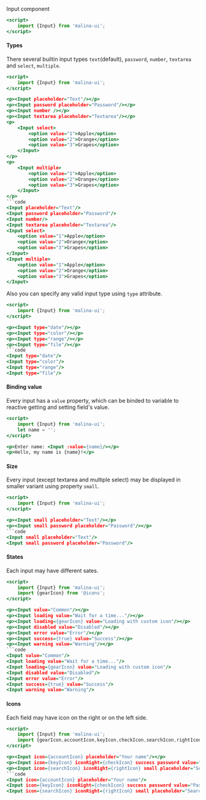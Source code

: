 Input component

```htm
<script>
    import {Input} from 'malina-ui';
</script>
```

#### Types

There several builtin input types `text`(default), `password`, `number`, `textarea` and `select`, `multiple`. 

```htm example
<script>
    import {Input} from 'malina-ui';
</script>

<p><Input placeholder="Text"/></p>
<p><Input password placeholder="Password"/></p>
<p><Input number /></p>
<p><Input textarea placeholder="Textarea"/></p>
<p>
    <Input select>
        <option value="1">Apple</option>
        <option value="2">Orange</option>
        <option value="3">Grapes</option>
    </Input>
</p>
<p>
    <Input multiple>
        <option value="1">Apple</option>
        <option value="2">Orange</option>
        <option value="3">Grapes</option>
    </Input>
</p>
```code
<Input placeholder="Text"/>
<Input password placeholder="Password"/>
<Input number/>
<Input textarea placeholder="Textarea"/>  
<Input select>
    <option value="1">Apple</option>
    <option value="2">Orange</option>
    <option value="3">Grapes</option>
</Input>
<Input multiple>
    <option value="1">Apple</option>
    <option value="2">Orange</option>
    <option value="3">Grapes</option>
</Input>
```

Also you can specify any valid input type using `type` attribute.

```htm example
<script>
    import {Input} from 'malina-ui';
</script>

<p><Input type="date"/></p>
<p><Input type="color"/></p>
<p><Input type="range"/></p>
<p><Input type="file"/></p>
```code
<Input type="date"/>
<Input type="color"/>
<Input type="range"/>
<Input type="file"/>
```

#### Binding value

Every input has a <code>value</code> property, which can be binded to variable to reactive getting and setting field's value.

```htm example
<script>
    import {Input} from 'malina-ui';
    let name = '';
</script>

<p>Enter name: <Input :value={name}/></p>
<p>Hello, my name is {name}!</p>
```

#### Size

Every input (except textarea and multiple select) may be displayed in smaller variant using property  <code>small</code>.

```htm example
<script>
    import {Input} from 'malina-ui';
</script>

<p><Input small placeholder="Text"/></p>
<p><Input small password placeholder="Password"/></p>
```code
<Input small placeholder="Text"/>
<Input small password placeholder="Password"/>
```

#### States

Each input may have different sates.

```htm example
<script>
    import {Input} from 'malina-ui';
    import {gearIcon} from '@icons';
</script>

<p><Input value="Common"/></p>
<p><Input loading value="Wait for a time..."/></p>
<p><Input loading={gearIcon} value="Loading with custom icon"/></p>
<p><Input disabled value="Disabled"/></p>
<p><Input error value="Error"/></p>
<p><Input success={true} value="Success"/></p>
<p><Input warning value="Warning"/></p>
```code
<Input value="Common"/>
<Input loading value="Wait for a time..."/>
<Input loading={gearIcon} value="Loading with custom icon"/>
<Input disabled value="Disabled"/>
<Input error value="Error"/>
<Input success={true} value="Success"/>
<Input warning value="Warning"/>
```

#### Icons

Each field may have icon on the right or on the left side.

```htm example
<script>
    import {Input} from 'malina-ui';
    import {gearIcon,accountIcon,keyIcon,checkIcon,searchIcon,rightIcon} from '@icons';
</script>

<p><Input icon={accountIcon} placeholder="Your name"/></p>
<p><Input icon={keyIcon} iconRight={checkIcon} success password value="Password"/></p>
<p><Input icon={searchIcon} iconRight={rightIcon} small placeholder="Search..."/></p>
```code
<Input icon={accountIcon} placeholder="Your name"/>
<Input icon={keyIcon} iconRight={checkIcon} success password value="Password"/>
<Input icon={searchIcon} iconRight={rightIcon} small placeholder="Search..."/>
```